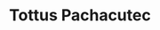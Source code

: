 ---
title: "Tottus Pachacutec"
url: /villa-maria-del-triunfo/tottus-pachacutec/
shop: supermercado
---